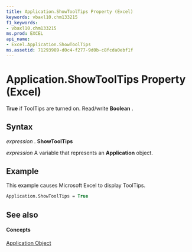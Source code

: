```yaml
---
title: Application.ShowToolTips Property (Excel)
keywords: vbaxl10.chm133215
f1_keywords:
- vbaxl10.chm133215
ms.prod: EXCEL
api_name:
- Excel.Application.ShowToolTips
ms.assetid: 71293989-d0c4-f277-9d0b-c8fcda0ebf1f
---
```



# Application.ShowToolTips Property (Excel)

 **True** if ToolTips are turned on. Read/write **Boolean** .


## Syntax

 _expression_ . **ShowToolTips**

 _expression_ A variable that represents an **Application** object.


## Example

This example causes Microsoft Excel to display ToolTips.


```vb
Application.ShowToolTips = True
```


## See also


#### Concepts


[Application Object](application-object-excel.md)

